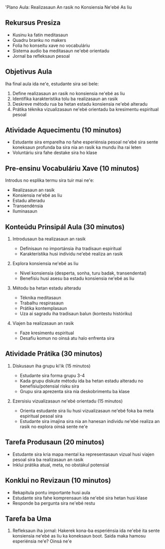 'Plano Aula: Realizasaun An rasik no Konsiensia Ne'ebé As liu

## Rekursus Presiza
- Kusinu ka fatin meditasaun
- Quadru branku no makers
- Folia ho konseitu xave no vocabuláriu
- Sistema audio ba meditasaun ne'ebé orientadu
- Jornal ba refleksaun pesoal

## Objetivus Aula
Iha final aula ida ne'e, estudante sira sei bele:
1. Define realizasaun an rasik no konsiensia ne'ebé as liu
2. Identifika karakterístika tolu ba realizasaun an rasik
3. Deskreve métodu rua ba hetan estadu konsiensia ne'ebé alteradu
4. Prátika téknika vizualizasaun ne'ebé orientadu ba kresimentu espiritual pesoal

## Atividade Aquecimentu (10 minutos)
- Estudante sira emparelha no fahe esperiénsia pesoal ne'ebé sira sente koneksaun profunda ba sira nia an rasik ka mundu iha rai leten
- Voluntáriu sira fahe destake sira ho klase

## Pre-ensinu Vocabuláriu Xave (10 minutos)
Introdus no esplika termu sira tuir mai ne'e:
- Realizasaun an rasik
- Konsiensia ne'ebé as liu
- Estadu alteradu
- Transendénsia
- Iluminasaun

## Konteúdu Prinsipál Aula (30 minutos)
1. Introdusaun ba realizasaun an rasik
   - Definisaun no importánsia iha tradisaun espiritual
   - Karakterístika husi individu ne'ebé realiza an rasik

2. Explora konsiensia ne'ebé as liu
   - Nivel konsiensia (desperta, sonha, turu badak, transendental)
   - Benefísiu husi asesu ba estadu konsiensia ne'ebé as liu

3. Métodu ba hetan estadu alteradu
   - Téknika meditasaun
   - Trabalhu respirasaun
   - Prátika kontemplasaun
   - Uza ai sagradu iha tradisaun balun (kontestu históriku)

4. Viajen ba realizasaun an rasik
   - Faze kresimentu espiritual
   - Desafiu komun no oinsá atu halo enfrenta sira

## Atividade Prátika (30 minutos)
1. Diskusaun iha grupu ki'ik (15 minutos)
   - Estudante sira forma grupu 3-4
   - Kada grupu diskute métodu ida ba hetan estadu alteradu no benefísiu/potensial risku sira
   - Grupu sira aprezenta sira nia deskobrimentu ba klase

2. Ezersisiu vizualizasaun ne'ebé orientadu (15 minutos)
   - Orienta estudante sira liu husi vizualizasaun ne'ebé foka ba meta espiritual pesoal sira
   - Estudante sira imajina sira nia an hanesan individu ne'ebé realiza an rasik no explora oinsá sente ne'e

## Tarefa Produsaun (20 minutos)
- Estudante sira kria mapa mental ka representasaun vizual husi viajen pesoal sira ba realizasaun an rasik
- Inklui prátika atual, meta, no obstákul potensial

## Konklui no Revizaun (10 minutos)
- Rekapitula pontu importante husi aula
- Estudante sira fahe komprensaun ida ne'ebé sira hetan husi klase
- Responde ba pergunta sira ne'ebé restu

## Tarefa ba Uma
1. Refleksaun iha jornal: Hakerek kona-ba esperiénsia ida ne'ebé ita sente konsiensia ne'ebé as liu ka koneksaun boot. Saida maka hamosu esperiénsia ne'e? Oinsá ne'e